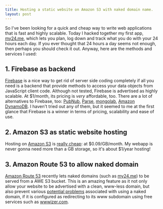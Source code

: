```yaml
---
title: Hosting a static website on Amazon S3 with naked domain name.
layout: post
---
```

So I've been looking for a quick and cheap way to write web applications that is
fast and highly scalable. Today I hacked together my first app,
[my24.me](http://my24.me), which lets you plan, log down and track what you do
with your 24 hours each day. If you ever thought that 24 hours a day seems not
enough, then perhaps you should check it out. Anyway, here are the methods and
services I used:

## 1. Firebase as backend

[Firebase](https://www.firebase.com) is a nice way to get rid of server side
coding completely if all you need is a backend that provide methods to access
your data objects from JavaScript client code. Although not tested, Firebase is
advertised as highly scalable. At $1/month, its pricing is _very_ affordable,
too. There are a lot of alternatives to Firebase, too:
[PubNub](http://www.pubnub.com), [Parse](https://parse.com),
[mongolab](https://mongolab.com), [Amazon
DynamoDB](http://aws.amazon.com/dynamodb/). I haven't tried out any of them, but
it seemed to me at the first glance that Firebase is a winner in terms of
pricing, scalability and ease of use.

## 2. Amazon S3 as static website hosting

Hosting on [Amazon S3](http://aws.amazon.com/s3/) is [really
cheap](http://aws.amazon.com/s3/pricing/): at $0.09/GB/month. My webapp is never
gonna need more than a GB storage, so it's about $1/year hosting!

## 3. Amazon Route 53 to allow naked domain

[Amazon Route 53](http://aws.amazon.com/route53/) recently lets naked domains
(such as [my24.me](http://my24.me)) to be served from a AWE S3 bucket. This is
an amazing feature as it not only allow your website to be advertised with a
clean, www-less domain, but also prevent various [potential
problems](https://devcenter.heroku.com/articles/avoiding-naked-domains-dns-arecords)
associated with using a naked domain, if it is configured as redirecting to its
www subdomain using free services such as [wwwizer.com](http://wwwizer.com/).

